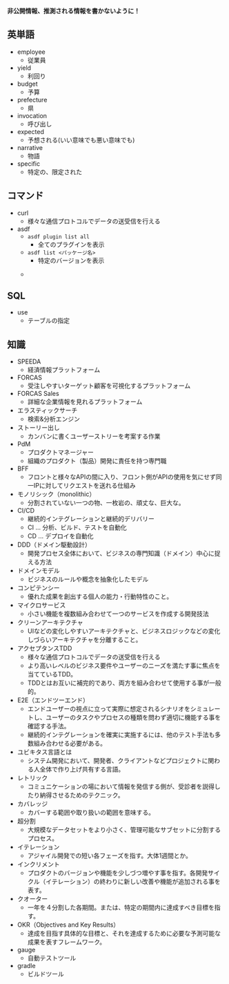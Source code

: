 **非公開情報、推測される情報を書かないように！**
## 英単語
* employee
  * 従業員
* yield
  * 利回り
* budget
  * 予算
* prefecture
  * 県
* invocation
  * 呼び出し
* expected
  * 予想される(いい意味でも悪い意味でも)
* narrative
  * 物語
* specific
  * 特定の、限定された
## コマンド
* curl
  * 様々な通信プロトコルでデータの送受信を行える
* asdf
  * ```asdf plugin list all```
    * 全てのプラグインを表示
  * ```asdf list <パッケージ名>```
    * 特定のバージョンを表示
  * ```asdf unistall <パッケージ名> <バージョン>
## SQL
* use
  * テーブルの指定
## 知識
* SPEEDA
  * 経済情報プラットフォーム
* FORCAS
  * 受注しやすいターゲット顧客を可視化するプラットフォーム
* FORCAS Sales
  * 詳細な企業情報を見れるプラットフォーム
* エラスティックサーチ
  * 検索&分析エンジン
* ストーリー出し
  * カンバンに書くユーザーストリーを考案する作業
* PdM
  * プロダクトマネージャー
  * 組織のプロダクト（製品）開発に責任を持つ専門職
* BFF
  * フロントと様々なAPIの間に入り、フロント側がAPIの使用を気にせず同一IPに対してリクエストを送れる仕組み
* モノリシック（monolithic）
  * 分割されていない一つの物、一枚岩の、頑丈な、巨大な。
* CI/CD
  * 継続的インテグレーションと継続的デリバリー
  * CI ... 分析、ビルド、テストを自動化
  * CD ... デプロイを自動化
* DDD（ドメイン駆動設計）
  * 開発プロセス全体において、ビジネスの専門知識（ドメイン）中心に捉える方法
* ドメインモデル
  * ビジネスのルールや概念を抽象化したモデル
* コンピテンシー
  * 優れた成果を創出する個人の能力・行動特性のこと。
* マイクロサービス
  * 小さい機能を複数組み合わせて一つのサービスを作成する開発技法
* クリーンアーキテクチャ
  * UIなどの変化しやすいアーキテクチャと、ビジネスロジックなどの変化しづらいアーキテクチャを分離すること。
* アクセプタンスTDD
  * 様々な通信プロトコルでデータの送受信を行える
  * より高いレベルのビジネス要件やユーザーのニーズを満たす事に焦点を当てているTDD。
  * TDDとはお互いに補完的であり、両方を組み合わせて使用する事が一般的。
* E2E（エンドツーエンド）
  * エンドユーザーの視点に立って実際に想定されるシナリオをシミュレートし、ユーザーのタスクやプロセスの種類を問わず適切に機能する事を確認する手法。
  * 継続的インテグレーションを確実に実施するには、他のテスト手法も多数組み合わせる必要がある。
* ユビキタス言語とは
  * システム開発において、開発者、クライアントなどプロジェクトに関わる人全体で作り上げ共有する言語。
* レトリック
  * コミュニケーションの場において情報を発信する側が、受診者を説得したり納得させるためのテクニック。
* カバレッジ
  * カバーする範囲や取り扱いの範囲を意味する。
* 超分割
  * 大規模なデータセットをより小さく、管理可能なサブセットに分割するプロセス。
* イテレーション
  * アジャイル開発での短い各フェーズを指す。大体1週間とか。
* インクリメント
  * プロダクトのバージョンや機能を少しづつ増やす事を指す。各開発サイクル（イテレーション）の終わりに新しい改善や機能が追加される事を表す。
* クオーター
  * 一年を４分割した各期間。または、特定の期間内に達成すべき目標を指す。
* OKR（Objectives and Key Results）
  * 達成を目指す具体的な目標と、それを達成するために必要な予測可能な成果を表すフレームワーク。
* gauge
  * 自動テストツール
* gradle
  * ビルドツール

 
